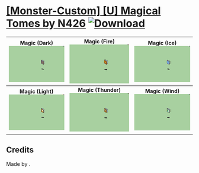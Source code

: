 # [\[Monster-Custom\] \[U\] Magical Tomes by N426](./) [![Download](https://img.shields.io/badge/Download--red?style=social&logo=github)](https://minhaskamal.github.io/DownGit/#/home?url=https://github.com/Klokinator/FE-Repo/tree/main/Battle%20Animations%2FMonsters%20-%20Dragons%20and%20Special%2F%5BMonster-Custom%5D%20%5BU%5D%20Magical%20Tomes%20by%20N426)

| <b>Magic (Dark)</b><br/><img alt="Magic animation" src="./6.%20Magic%20(Dark)/Magic.gif"/> | <b>Magic (Fire)</b><br/><img alt="Magic animation" src="./6.%20Magic%20(Fire)/Magic.gif"/> | <b>Magic (Ice)</b><br/><img alt="Magic animation" src="./6.%20Magic%20(Ice)/Magic.gif"/> |
| :---: | :---: | :---: |
| <b>Magic (Light)</b><br/><img alt="Magic animation" src="./6.%20Magic%20(Light)/Magic.gif"/> | <b>Magic (Thunder)</b><br/><img alt="Magic animation" src="./6.%20Magic%20(Thunder)/Magic.gif"/> | <b>Magic (Wind)</b><br/><img alt="Magic animation" src="./6.%20Magic%20(Wind)/Magic.gif"/> |

## Credits

Made by .

